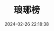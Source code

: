 ---
title: "琅琊榜"
date: "2024-02-26 22:18:38"
rating: 5.0
status: "看过"
review: "歌曲红颜旧不错。"
url: "https://movie.douban.com/subject/25754848/"
type: "movie"
year: 2024
isPublic: true
cover: "https://cdn.sa.net/2025/02/10/mIEuT21iVzejr3g.webp"
---